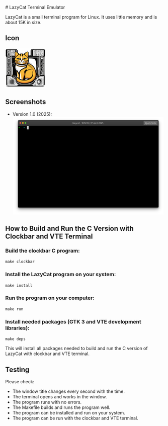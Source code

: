 ﻿﻿# LazyCat Terminal Emulator

LazyCat is a small terminal program for Linux. It uses little memory and is about 15K in size.

## Icon
![icon](icon/lazycat.png)

## Screenshots
- Version 1.0 (2025):
![screenshots](screenshots/1.png)

## How to Build and Run the C Version with Clockbar and VTE Terminal

### Build the clockbar C program:
```
make clockbar
```

### Install the LazyCat program on your system:
```
make install
```

### Run the program on your computer:
```
make run
```

### Install needed packages (GTK 3 and VTE development libraries):
```
make deps
```

This will install all packages needed to build and run the C version of LazyCat with clockbar and VTE terminal.

## Testing

Please check:
- The window title changes every second with the time.
- The terminal opens and works in the window.
- The program runs with no errors.
- The Makefile builds and runs the program well.
- The program can be installed and run on your system.
- The program can be run with the clockbar and VTE terminal.
